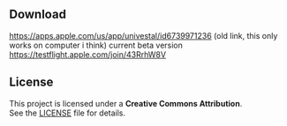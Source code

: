## Download
https://apps.apple.com/us/app/univestal/id6739971236 (old link, this only works on computer i think)
current beta version https://testflight.apple.com/join/43RrhW8V

## License  
This project is licensed under a **Creative Commons Attribution**.  
See the [LICENSE](./LICENSE) file for details.  

